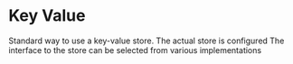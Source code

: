 # Key Value #

Standard way to use a key-value store.
The actual store is configured
The interface to the store can be selected from various implementations

